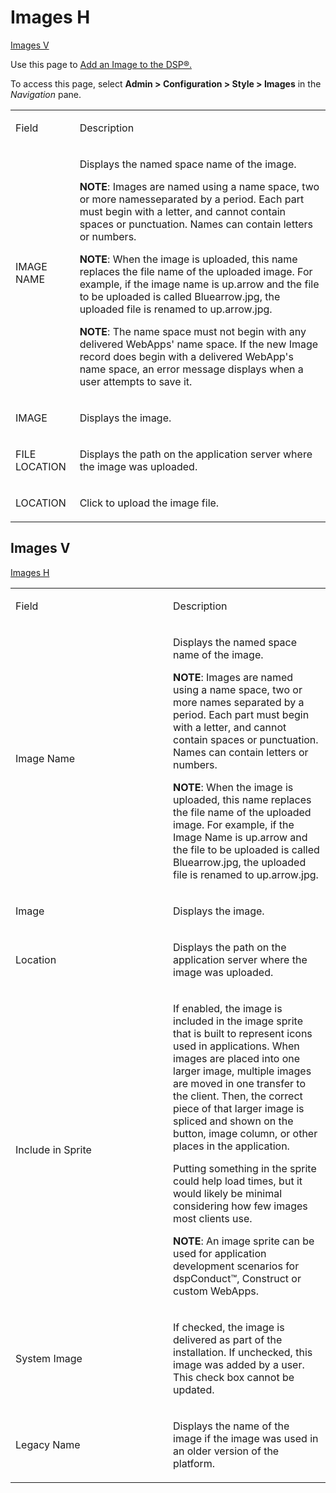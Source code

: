 # Images H

[Images V](#Images)

<div class="use">

Use this page to [Add an Image to the
DSP®.](../Use_Cases/Add%20an%20Image%20to%20the%20DSP.htm)

</div>

To access this page, select **Admin \> Configuration \> Style \>
Images** in the *Navigation* pane.

<table>
<tbody>
<tr class="odd">
<td><p>Field</p></td>
<td><p>Description</p></td>
</tr>
<tr class="even">
<td><p>IMAGE NAME</p></td>
<td><p>Displays the named space name of the image.</p>
<p><strong>NOTE</strong>: Images are named using a name space, two or more namesseparated by a period. Each part must begin with a letter, and cannot contain spaces or punctuation. Names can contain letters or numbers.</p>
<p><strong>NOTE</strong>: When the image is uploaded, this name replaces the file name of the uploaded image. For example, if the image name is up.arrow and the file to be uploaded is called Bluearrow.jpg, the uploaded file is renamed to up.arrow.jpg.</p>
<p><strong>NOTE</strong>: The name space must not begin with any delivered WebApps' name space. If the new Image record does begin with a delivered WebApp's name space, an error message displays when a user attempts to save it.</p></td>
</tr>
<tr class="odd">
<td><p>IMAGE</p></td>
<td><p>Displays the image.</p></td>
</tr>
<tr class="even">
<td><p>FILE LOCATION</p></td>
<td><p>Displays the path on the application server where the image was uploaded.</p></td>
</tr>
<tr class="odd">
<td><p>LOCATION</p></td>
<td><p>Click to upload the image file.</p></td>
</tr>
</tbody>
</table>

## <span id="Images"></span>Images V

[Images H](#)

<table>
<colgroup>
<col style="width: 50%" />
<col style="width: 50%" />
</colgroup>
<tbody>
<tr class="odd">
<td><p>Field</p></td>
<td><p>Description</p></td>
</tr>
<tr class="even">
<td><p>Image Name</p></td>
<td><p>Displays the named space name of the image.</p>
<p><strong>NOTE</strong>: Images are named using a name space, two or more names separated by a period. Each part must begin with a letter, and cannot contain spaces or punctuation. Names can contain letters or numbers.</p>
<p><strong>NOTE</strong>: When the image is uploaded, this name replaces the file name of the uploaded image. For example, if the Image Name is up.arrow and the file to be uploaded is called Bluearrow.jpg, the uploaded file is renamed to up.arrow.jpg.</p></td>
</tr>
<tr class="odd">
<td><p>Image</p></td>
<td><p>Displays the image.</p></td>
</tr>
<tr class="even">
<td><p>Location</p></td>
<td><p>Displays the path on the application server where the image was uploaded.</p></td>
</tr>
<tr class="odd">
<td><p>Include in Sprite</p></td>
<td><p>If enabled, the image is included in the image sprite that is built to represent icons used in applications. When images are placed into one larger image, multiple images are moved in one transfer to the client. Then, the correct piece of that larger image is spliced and shown on the button, image column, or other places in the application.</p>
<p>Putting something in the sprite could help load times, but it would likely be minimal considering how few images most clients use.</p>
<p><strong>NOTE</strong>: An image sprite can be used for application development scenarios for dspConduct™, Construct or custom WebApps.</p></td>
</tr>
<tr class="even">
<td><p>System Image</p></td>
<td><p>If checked, the image is delivered as part of the installation. If unchecked, this image was added by a user. This check box cannot be updated.</p></td>
</tr>
<tr class="odd">
<td><p>Legacy Name</p></td>
<td><p>Displays the name of the image if the image was used in an older version of the platform.</p></td>
</tr>
</tbody>
</table>
